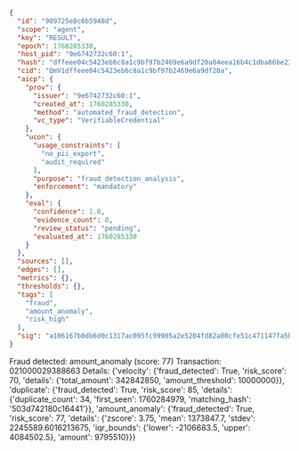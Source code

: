 ```json
{
  "id": "909725e8c6b5948d",
  "scope": "agent",
  "key": "RESULT",
  "epoch": 1760285330,
  "host_pid": "9e6742732c60:1",
  "hash": "dffeee04c5423eb6c8a1c9bf97b2469e6a9df20a84eea16b4c1dba86be23e215",
  "cid": "QmV1dffeee04c5423eb6c8a1c9bf97b2469e6a9df20a",
  "aicp": {
    "prov": {
      "issuer": "9e6742732c60:1",
      "created_at": 1760285330,
      "method": "automated_fraud_detection",
      "vc_type": "VerifiableCredential"
    },
    "ucon": {
      "usage_constraints": [
        "no_pii_export",
        "audit_required"
      ],
      "purpose": "fraud_detection_analysis",
      "enforcement": "mandatory"
    },
    "eval": {
      "confidence": 1.0,
      "evidence_count": 0,
      "review_status": "pending",
      "evaluated_at": 1760285330
    }
  },
  "sources": [],
  "edges": [],
  "metrics": {},
  "thresholds": {},
  "tags": [
    "fraud",
    "amount_anomaly",
    "risk_high"
  ],
  "sig": "a106167b0db6d0c1317ac095fc99905a2e5204fd82a80cfe51c471147fa5bf62"
}
```

Fraud detected: amount_anomaly (score: 77)
Transaction: 021000029388663
Details: {'velocity': {'fraud_detected': True, 'risk_score': 70, 'details': {'total_amount': 342842850, 'amount_threshold': 10000000}}, 'duplicate': {'fraud_detected': True, 'risk_score': 85, 'details': {'duplicate_count': 34, 'first_seen': 1760284979, 'matching_hash': '503d742180c16441'}}, 'amount_anomaly': {'fraud_detected': True, 'risk_score': 77, 'details': {'zscore': 3.75, 'mean': 1373847.7, 'stdev': 2245589.6016213675, 'iqr_bounds': {'lower': -2106683.5, 'upper': 4084502.5}, 'amount': 9795510}}}